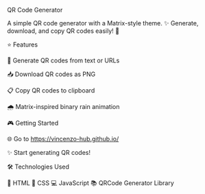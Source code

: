 QR Code Generator

A simple QR code generator with a Matrix-style theme. ✨ Generate, download, and copy QR codes easily! 🚀

⭐ Features

🎯 Generate QR codes from text or URLs

📥 Download QR codes as PNG

📋 Copy QR codes to clipboard

🌧️ Matrix-inspired binary rain animation

🎮 Getting Started

🌐 Go to https://vincenzo-hub.github.io/

✨ Start generating QR codes!

🛠️ Technologies Used

📱 HTML
🎨 CSS
💻 JavaScript
📚 QRCode Generator Library
